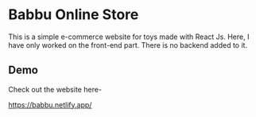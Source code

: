 
# Babbu Online Store

This is a simple e-commerce website for toys made with React Js. Here, I have only worked on the front-end part. There is no backend added to it.

## Demo

Check out the website here-

https://babbu.netlify.app/
